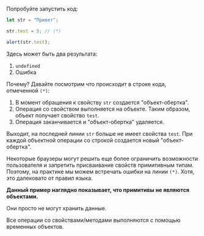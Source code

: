 Попробуйте запустить код:

```js run
let str = "Привет";

str.test = 5; // (*)

alert(str.test);
```

Здесь может быть два результата:

1. `undefined`
2. Ошибка

Почему? Давайте посмотрим что происходит в строке кода, отмеченной `(*)`:

1. В момент обращения к свойству `str` создается "объект-обертка".
2. Операция со свойством выполняется на объекте. Таким образом, объект получает свойство `test`.
3. Операция заканчивается и "объект-обертка" удаляется.

Выходит, на последней линии `str` больше не имеет свойства `test`. При каждой объектной операции со строкой создается новый "объект-обертка".

Некоторые браузеры могут решить еще более ограничить возможности пользователя и запретить присваивание свойств примитивным типам. Поэтому, на практике мы можем встречать ошибки на линии `(*)`. Хотя, это далековато от правил языка.

**Данный пример наглядно показывает, что примитивы не являются объектами.**

Они просто не могут хранить данные.

Все операции со свойствами/методами выполняются с помощью временных объектов.
